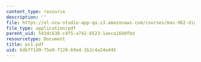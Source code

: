 ```yaml
---
content_type: resource
description: ''
file: https://ol-ocw-studio-app-qa.s3.amazonaws.com/courses/mas-962-digital-typography-fall-1997/6db7f1d975e0712069ed2b2c4a24ed45_ps1.pdf
file_type: application/pdf
parent_uid: 543dc638-c4f5-a742-6523-1aeca169dfbd
resourcetype: Document
title: ps1.pdf
uid: 6db7f1d9-75e0-7120-69ed-2b2c4a24ed45
---
```

